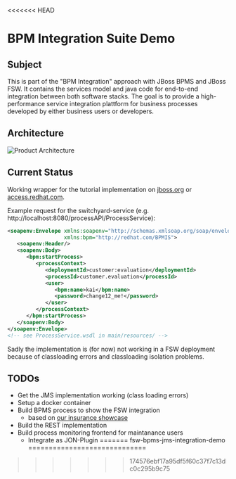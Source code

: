 <<<<<<< HEAD
# BPM Integration Suite Demo

## Subject
This is part of the "BPM Integration" approach with JBoss BPMS and JBoss FSW.
It contains the services model and java code for end-to-end integration between
both software stacks.
The goal is to provide a high-performance service integration plattform for
business processes developed by either business users or developers.


## Architecture
![Product Architecture](http://code.o511.de/img/RH-BPMIS.svg)


## Current Status
Working wrapper for the tutorial implementation on  [jboss.org](https://docs.jboss.org/jbpm/v6.0/userguide/jBPMRemoteAPI.html#d0e12146) or [access.redhat.com](https://access.redhat.com/documentation/en-US/Red_Hat_JBoss_BPM_Suite/6.0/html/Development_Guide/Example_JMS_Usage.html).

Example request for the switchyard-service (e.g. http://localhost:8080/processAPI/ProcessService):
```xml
<soapenv:Envelope xmlns:soapenv="http://schemas.xmlsoap.org/soap/envelope/"
                  xmlns:bpm="http://redhat.com/BPMIS">
   <soapenv:Header/>
   <soapenv:Body>
      <bpm:startProcess>
         <processContext>
            <deploymentId>customer:evaluation</deploymentId>
            <processId>customer.evaluation</processId>
            <user>
               <bpm:name>kai</bpm:name>
               <password>change12_me!</password>
            </user>
         </processContext>
      </bpm:startProcess>
   </soapenv:Body>
</soapenv:Envelope>
<!-- see ProcessService.wsdl in main/resources/ -->
```

Sadly the implementation is (for now) not working in a FSW deployment because of
classloading errors and classloading isolation problems.


## TODOs
+ Get the JMS implementation working (class loading errors)
+ Setup a docker container
+ Build BPMS process to show the FSW integration
  + based on
  [our insurance showcase](https://github.com/PatrickSteiner/BPM_FSW_Docker/tree/master/HEISE_BPM_Image)
+ Build the REST implementation
+ Build process monitoring frontend for maintanance users
  + Integrate as JON-Plugin
=======
fsw-bpms-jms-integration-demo
=============================
>>>>>>> 174576ebf17a95df5f60c37f7c13dc0c295b9c75
